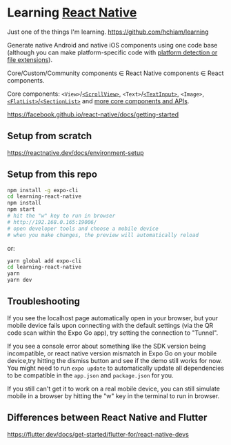 # Learning [React Native](https://facebook.github.io/react-native)

Just one of the things I'm learning. <https://github.com/hchiam/learning>

Generate native Android and native iOS components using one code base (although you can make platform-specific code with [platform detection or file extensions](https://reactnative.dev/docs/platform-specific-code)).

Core/Custom/Community components ∈ React Native components ∈ React components.

Core components: `<View>`/[`<ScrollView>`](https://reactnative.dev/docs/using-a-scrollview), `<Text>`/[`<TextInput>`](https://reactnative.dev/docs/handling-text-input), `<Image>`, [`<FlatList>`/`<SectionList>`](https://reactnative.dev/docs/using-a-listview) and [more core components and APIs](https://reactnative.dev/docs/components-and-apis).

<https://facebook.github.io/react-native/docs/getting-started>

## Setup from scratch

<https://reactnative.dev/docs/environment-setup>

## Setup from this repo

```bash
npm install -g expo-cli
cd learning-react-native
npm install
npm start
# hit the "w" key to run in browser
# http://192.168.0.165:19006/
# open developer tools and choose a mobile device
# when you make changes, the preview will automatically reload
```

or:

```bash
yarn global add expo-cli
cd learning-react-native
yarn
yarn dev
```

## Troubleshooting

If you see the localhost page automatically open in your browser, but your mobile device fails upon connecting with the default settings (via the QR code scan within the Expo Go app), try setting the connection to "Tunnel".

If you see a console error about something like the SDK version being incompatible, or react native version mismatch in Expo Go on your mobile device,try hitting the dismiss button and see if the demo still works for now. You might need to run `expo update` to automatically update all dependencies to be compatible in the `app.json` and `package.json` for you.

If you still can't get it to work on a real mobile device, you can still simulate mobile in a browser by hitting the "w" key in the terminal to run in browser.

## Differences between React Native and Flutter

<https://flutter.dev/docs/get-started/flutter-for/react-native-devs>
